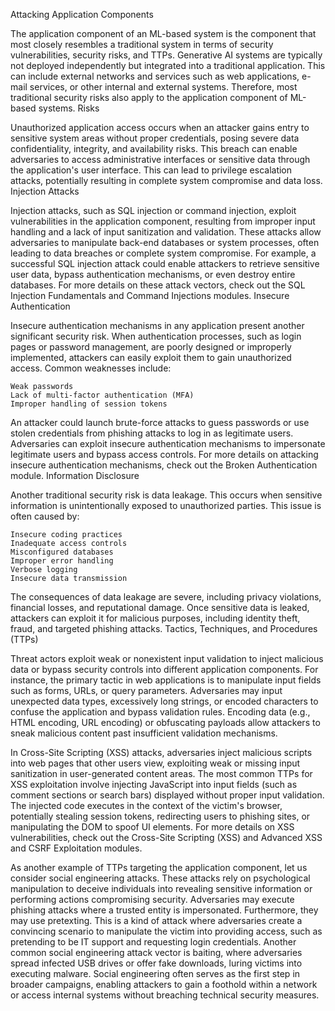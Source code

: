 Attacking Application Components

The application component of an ML-based system is the component that most closely resembles a traditional system in terms of security vulnerabilities, security risks, and TTPs. Generative AI systems are typically not deployed independently but integrated into a traditional application. This can include external networks and services such as web applications, e-mail services, or other internal and external systems. Therefore, most traditional security risks also apply to the application component of ML-based systems.
Risks

Unauthorized application access occurs when an attacker gains entry to sensitive system areas without proper credentials, posing severe data confidentiality, integrity, and availability risks. This breach can enable adversaries to access administrative interfaces or sensitive data through the application's user interface. This can lead to privilege escalation attacks, potentially resulting in complete system compromise and data loss.
Injection Attacks

Injection attacks, such as SQL injection or command injection, exploit vulnerabilities in the application component, resulting from improper input handling and a lack of input sanitization and validation. These attacks allow adversaries to manipulate back-end databases or system processes, often leading to data breaches or complete system compromise. For example, a successful SQL injection attack could enable attackers to retrieve sensitive user data, bypass authentication mechanisms, or even destroy entire databases. For more details on these attack vectors, check out the SQL Injection Fundamentals and Command Injections modules.
Insecure Authentication

Insecure authentication mechanisms in any application present another significant security risk. When authentication processes, such as login pages or password management, are poorly designed or improperly implemented, attackers can easily exploit them to gain unauthorized access. Common weaknesses include:

    Weak passwords
    Lack of multi-factor authentication (MFA)
    Improper handling of session tokens

An attacker could launch brute-force attacks to guess passwords or use stolen credentials from phishing attacks to log in as legitimate users. Adversaries can exploit insecure authentication mechanisms to impersonate legitimate users and bypass access controls. For more details on attacking insecure authentication mechanisms, check out the Broken Authentication module.
Information Disclosure

Another traditional security risk is data leakage. This occurs when sensitive information is unintentionally exposed to unauthorized parties. This issue is often caused by:

    Insecure coding practices
    Inadequate access controls
    Misconfigured databases
    Improper error handling
    Verbose logging
    Insecure data transmission

The consequences of data leakage are severe, including privacy violations, financial losses, and reputational damage. Once sensitive data is leaked, attackers can exploit it for malicious purposes, including identity theft, fraud, and targeted phishing attacks.
Tactics, Techniques, and Procedures (TTPs)

Threat actors exploit weak or nonexistent input validation to inject malicious data or bypass security controls into different application components. For instance, the primary tactic in web applications is to manipulate input fields such as forms, URLs, or query parameters. Adversaries may input unexpected data types, excessively long strings, or encoded characters to confuse the application and bypass validation rules. Encoding data (e.g., HTML encoding, URL encoding) or obfuscating payloads allow attackers to sneak malicious content past insufficient validation mechanisms.

In Cross-Site Scripting (XSS) attacks, adversaries inject malicious scripts into web pages that other users view, exploiting weak or missing input sanitization in user-generated content areas. The most common TTPs for XSS exploitation involve injecting JavaScript into input fields (such as comment sections or search bars) displayed without proper input validation. The injected code executes in the context of the victim's browser, potentially stealing session tokens, redirecting users to phishing sites, or manipulating the DOM to spoof UI elements. For more details on XSS vulnerabilities, check out the Cross-Site Scripting (XSS) and Advanced XSS and CSRF Exploitation modules.

As another example of TTPs targeting the application component, let us consider social engineering attacks. These attacks rely on psychological manipulation to deceive individuals into revealing sensitive information or performing actions compromising security. Adversaries may execute phishing attacks where a trusted entity is impersonated. Furthermore, they may use pretexting. This is a kind of attack where adversaries create a convincing scenario to manipulate the victim into providing access, such as pretending to be IT support and requesting login credentials. Another common social engineering attack vector is baiting, where adversaries spread infected USB drives or offer fake downloads, luring victims into executing malware. Social engineering often serves as the first step in broader campaigns, enabling attackers to gain a foothold within a network or access internal systems without breaching technical security measures.
